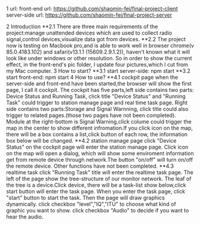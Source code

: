 <!--
 * @Description: 
 * @version: 1.0
 * @Author: shaomin fei
 * @Date: 2020-07-29 08:56:20
 * @LastEditors: shaomin fei
 * @LastEditTime: 2020-09-19 14:27:38
-->
1 url:
front-end url:
https://github.com/shaomin-fei/final-project-client
server-side url:
https://github.com/shaomin-fei/final-project-server

2 Introduction
**2.1 There are three main requirements of the project:manage unattended devices which are used to collect radio signal,control devices,visualize data got from devices.
**2.2 The project now is testing on Macbook pro,and is able to work well in browser chrome(v 85.0.4183.102) and safari(v13.1.1 (15609.2.9.1.2)), haven't known what it will look like under windows or other resolution. So in order to show the current effect, in the front-end's pic folder, I update four pictures,which I cut from my Mac computer.
3 How to start?
**3.1 start server-side:
      npm start
**3.2 start front-end:
      npm start
4 How to use?
**4.1 cockpit page
when the server-side and front-end have been started,the browser will show the first page, I call it cockpit. The cockpit has five parts,left side contains two parts: Device Status and Running Task, click title "Device Status" and "Running Task" could trigger to station manage page and real time task page.
Right side contains two parts:Storage and Signal Warnning, click title could also trigger to related pages.(those two pages have not been completed). Module at the right-bottom is Signal Warning,click colume could trigger the map in the center to show different infromation.If you click icon on the map, there will be a box contains a list,click button of each row, the information box below will be changed.
**4.2 station manage page
click "Device Status" on the cockpit page will enter the station manage page. Click icon on the map will open a dialog, which will show some enviroment information get from remote device through network.The button "on/off" will turn on/off the remote device. Other functions have not been completed.
**4.3 realtime task
click "Running Task" title will enter the realtime task page. The left of the page show the tree-structure of our monitor network. The leaf of the tree is a device.Click device, there will be a task-list show below,click start button will enter the task page. When you enter the task page, click "start" button to start the task. Then the page will draw graphics dynamically. click checkbox "level","IQ","ITU" to choose what kind of graphic you want to show. click checkbox "Audio" to decide if you want to hear the audio. 

      



